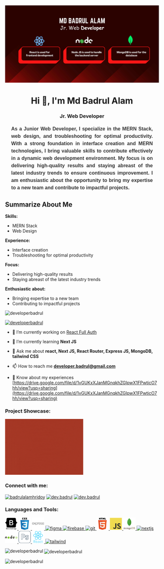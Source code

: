 ![Jr. Web Developer](https://raw.githubusercontent.com/developerbadrul/developerbadrul/main/assets/banner/banner.jpg)

<h1 align="center">Hi 👋, I'm Md Badrul Alam</h1>
<h3 align="center">Jr. Web Developer</h3>
<b><p style="font-family: Arial, sans-serif; font-size: 16px; line-height: 1.5; text-align: justify; color: #333; margin: 20px;">
  As a Junior Web Developer, I specialize in the MERN Stack, web design, and troubleshooting for optimal productivity. With a strong foundation in interface creation and MERN technologies, I bring valuable skills to contribute effectively in a dynamic web development environment. My focus is on delivering high-quality results and staying abreast of the latest industry trends to ensure continuous improvement. I am enthusiastic about the opportunity to bring my expertise to a new team and contribute to impactful projects.
</p></b>

## Summarize About Me

**Skills:**
- MERN Stack
- Web Design

**Experience:**
- Interface creation
- Troubleshooting for optimal productivity

**Focus:**
- Delivering high-quality results
- Staying abreast of the latest industry trends

**Enthusiastic about:**
- Bringing expertise to a new team
- Contributing to impactful projects


<p align="left"> <img src="https://komarev.com/ghpvc/?username=developerbadrul&label=Profile%20views&color=0e75b6&style=flat" alt="developerbadrul" /> </p>

<p align="left"> <a href="https://github.com/ryo-ma/github-profile-trophy"><img src="https://github-profile-trophy.vercel.app/?username=developerbadrul" alt="developerbadrul" /></a> </p>

- 🔭 I’m currently working on [React Full Auth](https://github.com/developerbadrul/full-auth-react)

- 🌱 I’m currently learning **Next JS**

- 💬 Ask me about **react, Next JS, React Router, Express JS, MongoDB, tailwind CSS**

- 📫 How to reach me **developer.badrul@gmail.com**

- 📄 Know about my experiences [https://drive.google.com/file/d/1vGUKxXJanMGnqkhZGIpwX1FPwticO7hh/view?usp=sharing](https://drive.google.com/file/d/1vGUKxXJanMGnqkhZGIpwX1FPwticO7hh/view?usp=sharing)

<h3 align="left">Project Showcase:</h3>
<a target="blank" href="https://github.com/developerbadrul/full-auth-react"><img src="https://raw.githubusercontent.com/developerbadrul/developerbadrul/main/assets/banner/project%201.gif" width="256"><a/>


<h3 align="left">Connect with me:</h3>
<p align="left">
<a href="https://linkedin.com/in/badrulalamhridoy" target="blank"><img align="center" src="https://raw.githubusercontent.com/rahuldkjain/github-profile-readme-generator/master/src/images/icons/Social/linked-in-alt.svg" alt="badrulalamhridoy" height="30" width="40" /></a>
<a href="https://github.com/developerbadrul" target="blank"><img align="center" src="https://raw.githubusercontent.com/rahuldkjain/github-profile-readme-generator/master/src/images/icons/Social/github.svg" alt="dev.badrul" height="30" width="40" /></a>
<a href="https://fb.com/dev.badrul" target="blank"><img align="center" src="https://raw.githubusercontent.com/rahuldkjain/github-profile-readme-generator/master/src/images/icons/Social/facebook.svg" alt="dev.badrul" height="30" width="40" /></a>
</p>

<h3 align="left">Languages and Tools:</h3>
<p align="left"> <a href="https://getbootstrap.com" target="_blank" rel="noreferrer"> <img src="https://raw.githubusercontent.com/devicons/devicon/master/icons/bootstrap/bootstrap-plain-wordmark.svg" alt="bootstrap" width="40" height="40"/> </a> <a href="https://www.w3schools.com/css/" target="_blank" rel="noreferrer"> <img src="https://raw.githubusercontent.com/devicons/devicon/master/icons/css3/css3-original-wordmark.svg" alt="css3" width="40" height="40"/> </a> <a href="https://expressjs.com" target="_blank" rel="noreferrer"> <img src="https://raw.githubusercontent.com/devicons/devicon/master/icons/express/express-original-wordmark.svg" alt="express" width="40" height="40"/> </a> <a href="https://www.figma.com/" target="_blank" rel="noreferrer"> <img src="https://www.vectorlogo.zone/logos/figma/figma-icon.svg" alt="figma" width="40" height="40"/> </a> <a href="https://firebase.google.com/" target="_blank" rel="noreferrer"> <img src="https://www.vectorlogo.zone/logos/firebase/firebase-icon.svg" alt="firebase" width="40" height="40"/> </a> <a href="https://git-scm.com/" target="_blank" rel="noreferrer"> <img src="https://www.vectorlogo.zone/logos/git-scm/git-scm-icon.svg" alt="git" width="40" height="40"/> </a> <a href="https://www.w3.org/html/" target="_blank" rel="noreferrer"> <img src="https://raw.githubusercontent.com/devicons/devicon/master/icons/html5/html5-original-wordmark.svg" alt="html5" width="40" height="40"/> </a> <a href="https://developer.mozilla.org/en-US/docs/Web/JavaScript" target="_blank" rel="noreferrer"> <img src="https://raw.githubusercontent.com/devicons/devicon/master/icons/javascript/javascript-original.svg" alt="javascript" width="40" height="40"/> </a> <a href="https://www.mongodb.com/" target="_blank" rel="noreferrer"> <img src="https://raw.githubusercontent.com/devicons/devicon/master/icons/mongodb/mongodb-original-wordmark.svg" alt="mongodb" width="40" height="40"/> </a> <a href="https://nextjs.org/" target="_blank" rel="noreferrer"> <img src="https://cdn.worldvectorlogo.com/logos/nextjs-2.svg" alt="nextjs" width="40" height="40"/> </a> <a href="https://nodejs.org" target="_blank" rel="noreferrer"> <img src="https://raw.githubusercontent.com/devicons/devicon/master/icons/nodejs/nodejs-original-wordmark.svg" alt="nodejs" width="40" height="40"/> </a> <a href="https://www.photoshop.com/en" target="_blank" rel="noreferrer"> <img src="https://raw.githubusercontent.com/devicons/devicon/master/icons/photoshop/photoshop-line.svg" alt="photoshop" width="40" height="40"/> </a> <a href="https://reactjs.org/" target="_blank" rel="noreferrer"> <img src="https://raw.githubusercontent.com/devicons/devicon/master/icons/react/react-original-wordmark.svg" alt="react" width="40" height="40"/> </a> <a href="https://tailwindcss.com/" target="_blank" rel="noreferrer"> <img src="https://www.vectorlogo.zone/logos/tailwindcss/tailwindcss-icon.svg" alt="tailwind" width="40" height="40"/> </a> </p>

<p><img align="left" src="https://github-readme-stats.vercel.app/api/top-langs?username=developerbadrul&show_icons=true&locale=en&layout=compact" alt="developerbadrul" /></p>

<p>&nbsp;<img align="center" src="https://github-readme-stats.vercel.app/api?username=developerbadrul&show_icons=true&locale=en" alt="developerbadrul" /></p>

<p><img align="center" src="https://github-readme-streak-stats.herokuapp.com/?user=developerbadrul&" alt="developerbadrul" /></p>

